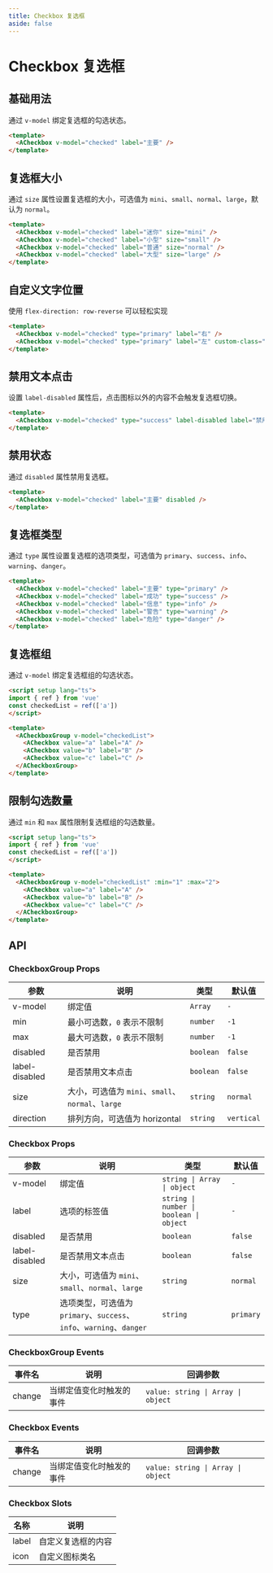 ```yaml
---
title: Checkbox 复选框
aside: false
---
```


# Checkbox 复选框

## 基础用法

通过 `v-model` 绑定复选框的勾选状态。

```html
<template>
  <ACheckbox v-model="checked" label="主要" />
</template>
```

## 复选框大小

通过 `size` 属性设置复选框的大小，可选值为 `mini`、`small`、`normal`、`large`，默认为 `normal`。

```html
<template>
  <ACheckbox v-model="checked" label="迷你" size="mini" />
  <ACheckbox v-model="checked" label="小型" size="small" />
  <ACheckbox v-model="checked" label="普通" size="normal" />
  <ACheckbox v-model="checked" label="大型" size="large" />
</template>
```

## 自定义文字位置

使用 `flex-direction: row-reverse` 可以轻松实现

```html
<template>
  <ACheckbox v-model="checked" type="primary" label="右" />
  <ACheckbox v-model="checked" type="primary" label="左" custom-class="flex-row-reverse justify-end space-x-0!" ccc="ml-2" />
</template>
```

## 禁用文本点击

设置 `label-disabled` 属性后，点击图标以外的内容不会触发复选框切换。

```html
<template>
  <ACheckbox v-model="checked" type="success" label-disabled label="禁用文本点击" />
</template>
```

## 禁用状态

通过 `disabled` 属性禁用复选框。

```html
<template>
  <ACheckbox v-model="checked" label="主要" disabled />
</template>
```

## 复选框类型

通过 `type` 属性设置复选框的选项类型，可选值为 `primary`、`success`、`info`、`warning`、`danger`。

```html
<template>
  <ACheckbox v-model="checked" label="主要" type="primary" />
  <ACheckbox v-model="checked" label="成功" type="success" />
  <ACheckbox v-model="checked" label="信息" type="info" />
  <ACheckbox v-model="checked" label="警告" type="warning" />
  <ACheckbox v-model="checked" label="危险" type="danger" />
</template>
```

## 复选框组

通过 `v-model` 绑定复选框组的勾选状态。

```html
<script setup lang="ts">
import { ref } from 'vue'
const checkedList = ref(['a'])
</script>

<template>
  <ACheckboxGroup v-model="checkedList">
    <ACheckbox value="a" label="A" />
    <ACheckbox value="b" label="B" />
    <ACheckbox value="c" label="C" />
  </ACheckboxGroup>
</template>
```

## 限制勾选数量

通过 `min` 和 `max` 属性限制复选框组的勾选数量。

```html
<script setup lang="ts">
import { ref } from 'vue'
const checkedList = ref(['a'])
</script>

<template>
  <ACheckboxGroup v-model="checkedList" :min="1" :max="2">
    <ACheckbox value="a" label="A" />
    <ACheckbox value="b" label="B" />
    <ACheckbox value="c" label="C" />
  </ACheckboxGroup>
</template>
```

## API

### CheckboxGroup Props

| 参数 | 说明 | 类型 | 默认值 |
| --- | --- | --- | --- |
| v-model | 绑定值 | `Array` | `-` |
| min | 最小可选数，`0` 表示不限制 | `number` | `-1` |
| max | 最大可选数，`0` 表示不限制 | `number` | `-1` |
| disabled | 是否禁用 | `boolean` | `false` |
| label-disabled | 是否禁用文本点击 | `boolean` | `false` |
| size | 大小，可选值为 `mini`、`small`、`normal`、`large` | `string` | `normal` |
| direction | 排列方向，可选值为 horizontal | `string` | `vertical` |

### Checkbox Props

| 参数 | 说明 | 类型 | 默认值 |
| --- | --- | --- | --- |
| v-model | 绑定值 | `string \| Array \| object` | `-` |
| label | 选项的标签值 | `string \| number \| boolean \| object` | `-` |
| disabled | 是否禁用 | `boolean` | `false` |
| label-disabled | 是否禁用文本点击 | `boolean` | `false` |
| size | 大小，可选值为 `mini`、`small`、`normal`、`large` | `string` | `normal` |
| type | 选项类型，可选值为 `primary`、`success`、`info`、`warning`、`danger` | `string` | `primary` |

### CheckboxGroup Events

| 事件名 | 说明 | 回调参数 |
| --- | --- | --- |
| change | 当绑定值变化时触发的事件 | `value: string \| Array \| object` |

### Checkbox Events

| 事件名 | 说明 | 回调参数 |
| --- | --- | --- |
| change | 当绑定值变化时触发的事件 | `value: string \| Array \| object` |

### Checkbox Slots

| 名称 | 说明 |
| --- | --- |
| label | 自定义复选框的内容 |
| icon | 自定义图标类名 | `string` | - |
